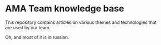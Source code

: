 # AMA Team knowledge base

This repository contains articles on various themes and technologies
that are used by our team.

Oh, and most of it is in russian.